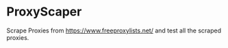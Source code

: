 # ProxyScaper
Scrape Proxies from https://www.freeproxylists.net/ and test all the scraped proxies.
